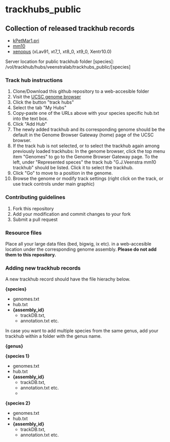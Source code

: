 # trackhubs_public
## Collection of released trackhub records

- [kPetMar1.pri](https://trackhub.science.ru.nl/hubs/veenstralab/trackhubs_public/petromyzon.marinus/hub.txt)
- [mm10](https://trackhub.science.ru.nl/hubs/veenstralab/trackhubs_public/mus.musculus/hub.txt)
- [xenopus](https://trackhub.science.ru.nl/hubs/veenstralab/trackhubs_public/xenopus/hub.txt) (xLav91, xt7_1, xt8_0, xt9_0, Xentr10.0)

Server location for public trackhub folder [species]: /vol/trackhub/hubs/veenstralab/trackhubs_public/[species]

### Track hub instructions

1. Clone/Download this github repository to a web-accesible folder
2. Visit the [UCSC genome browser](https://genome.ucsc.edu/)
3. Click the button "track hubs"
4. Select the tab "My Hubs"
5. Copy-paste one of the URLs above with your species specific hub.txt into the text box.
6. Click "Add Hub"
7. The newly added trackhub and its corresponding genome should be the default in the Genome Browser Gateway (home) page of the UCSC browser.
8. If the track hub is not selected, or to select the trackhub again among previously loaded trackhubs: In the genome browser, click the top menu item "Genomes" to go to the Genome Browser Gateway page. To the left, under "Represented speces" the track hub "G.J.Veenstra mm10 trackhub" should be listed. Click it to select the trackhub.
9. Click "Go" to move to a position in the genome.
10. Browse the genome or modify track settings (right click on the track, or use track controls under main graphic) 

### Contributing guidelines
1. Fork this repository
2. Add your modification and commit changes to your fork
3. Submit a pull request

### Resource files ###
Place all your large data files (bed, bigwig, ix etc). in a web-accesible location under the corresponding genome assembly. **Please do not add them to this repository.** 


### Adding new trackhub records ###
A new trackhub record should have the file hierachy below.

**{species}**
- genomes.txt
- hub.txt
 - **{assembly_id}**
    - trackDB.txt, 
    - annotation.txt etc.

In case you want to add multiple species from the same genus, add your trackhub within a folder with the genus name.

**{genus}**

**{species 1}**
- genomes.txt
- hub.txt
 - **{assembly_id}**
    - trackDB.txt, 
    - annotation.txt etc.
    - 
**{species 2}**
- genomes.txt
- hub.txt
 - **{assembly_id}**
    - trackDB.txt, 
    - annotation.txt etc.






